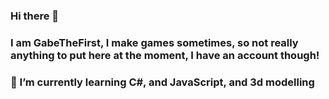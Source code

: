 ### Hi there 👋
### I am GabeTheFirst, I make games sometimes, so not really anything to put here at the moment, I have an account though!
### 🌱 I’m currently learning C#, and JavaScript, and 3d modelling

<!--
**GabeTheFirst/GabeTheFirst** is a ✨ _special_ ✨ repository because its `README.md` (this file) appears on your GitHub profile.

Here are some ideas to get you started:

- 🔭 I’m currently working on ...
- 🌱 I’m currently learning ...
- 👯 I’m looking to collaborate on ...
- 🤔 I’m looking for help with ...
- 💬 Ask me about ...
- 📫 How to reach me: ...
- 😄 Pronouns: ...
- ⚡ Fun fact: ...
-->
